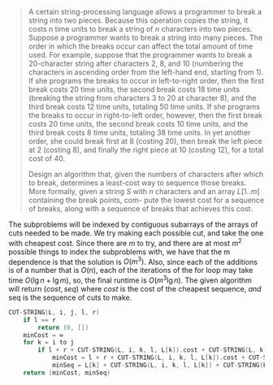 > A certain string-processing language allows a programmer to break a string into two pieces. Because this operation copies the string, it costs $n$ time units to break a string of $n$ characters into two pieces. Suppose a programmer wants to break a string into many pieces. The order in which the breaks occur can affect the total amount of time used. For example, suppose that the programmer wants to break a $20$-character string after characters $2$, $8$, and $10$ (numbering the characters in ascending order from the left-hand end, starting from $1$). If she programs the breaks to occur in left-to-right order, then the first break costs $20$ time units, the second break costs $18$ time units (breaking the string from characters $3$ to $20$ at character $8$), and the third break costs $12$ time units, totaling $50$ time units. If she programs the breaks to occur in right-to-left order, however, then the first break costs $20$ time units, the second break costs $10$ time units, and the third break costs $8$ time units, totaling $38$ time units. In yet another order, she could break first at $8$ (costing $20$), then break the left piece at $2$ (costing $8$), and finally the right piece at $10$ (costing $12$), for a total cost of $40$.
>
> Design an algorithm that, given the numbers of characters after which to break, determines a least-cost way to sequence those breaks. More formally, given a string $S$ with $n$ characters and an array $L[1..m]$ containing the break points, com- pute the lowest cost for a sequence of breaks, along with a sequence of breaks that achieves this cost.

The subproblems will be indexed by contiguous subarrays of the arrays of cuts needed to be made. We try making each possible cut, and take the one with cheapest cost. Since there are $m$ to try, and there are at most $m^2$ possible things to index the subproblems with, we have that the m dependence is that the solution is $O(m^3)$. Also, since each of the additions is of a number that is $O(n)$, each of the iterations of the for loop may take time $O(\lg n + \lg m)$, so, the final runtime is $O(m^3 \lg n)$. The given algorithm will return $(cost, seq)$ where $cost$ is the cost of the cheapest sequence, $and$ seq is the sequence of cuts to make.

```cpp
CUT-STRING(L, i, j, l, r)
    if l == r
        return (0, [])
    minCost = ∞
    for k = i to j
        if l + r + CUT-STRING(L, i, k, l, L[k]).cost + CUT-STRING(L, k, j, L[k], j).cost < minCost
            minCost = l + r + CUT-STRING(L, i, k, l, L[k]).cost + CUT-STRING(L, k, j, L[k], j).cost
            minSeq = L[k] + CUT-STRING(L, i, k, l, L[k]) + CUT-STRING(L, i, k, l, L[k])
    return (minCost, minSeq)
```
